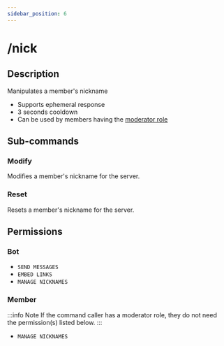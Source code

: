 ```yaml
---
sidebar_position: 6
---
```


# /nick
## Description
Manipulates a member's nickname

- Supports ephemeral response
- 3 seconds cooldown
- Can be used by members having the [moderator role](/docs/setup/modroles)

## Sub-commands
### Modify
Modifies a member's nickname for the server.

### Reset
Resets a member's nickname for the server.

## Permissions
### Bot
- `SEND MESSAGES`
- `EMBED LINKS`
- `MANAGE NICKNAMES`
### Member

:::info Note
If the command caller has a moderator role, they do not need the permission(s) listed below.
:::

- `MANAGE NICKNAMES`